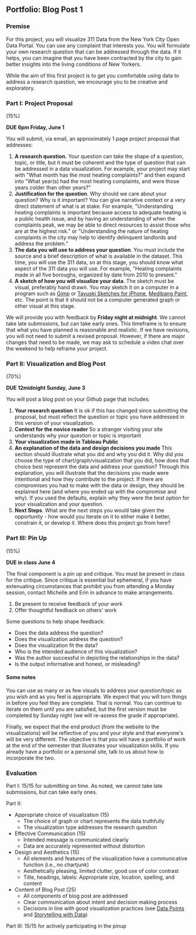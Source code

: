 ## Portfolio: Blog Post 1

### Premise

For this project, you will visualize 311 Data from the New York City Open Data Portal. You can use any complaint that interests you. You will formulate your own research question that can be addressed through the data. If it helps, you can imagine that you have been contracted by the city to gain better insights into the living conditions of New Yorkers. 

While the aim of this first project is to get you comfortable using data to address a research question, we encourage you to be creative and exploratory.  

### Part I: Project Proposal 
(15%)

**DUE 6pm Friday, June 1**

You will submit, via email, an approximately 1 page project proposal that addresses:
1. **A research question.** Your question can take the shape of a question, topic, or title, but it must be coherent and the type of question that can be addressed in a data visualization. For example, your project may start with "What month has the most heating complaints?" and then expand into "What year(s) had the most heating complaints, and were those years colder than other years?" 
2. **Justification for the question**. Why should we care about your question? Why is it important? You can give narrative context or a very direct statement of what is at stake. For example, "Understanding heating complaints is important because access to adequate heating is a public health issue, and by having an understanding of when the complaints peak, we may be able to direct resources to assist those who are at the highest risk." or "Understanding the nature of heating complaints in the city may help to identify delinquent landlords and address the problem."
3. **The data you will use to address your question**. You must include the source and a brief description of what is available in the dataset. This time, you will use the 311 data, so at this stage, you should know what aspect of the 311 data you will use. For example, "Heating complaints made in all five boroughs, organized by date from 2010 to present." 
4. **A sketch of how you will visualize your data**. The sketch must be visual, preferably hand drawn. You may sketch it on a computer in a program such as [Gimp](https://www.gimp.org/downloads/) or [Tayuski Sketches for iPhone](https://itunes.apple.com/us/app/tayasui-sketches/id641900855?mt=8), [Medibang Paint](https://downloads.tomsguide.com/MediBang-Paint,0301-70484.html), etc. The point is that it should not be a computer generated graph or other visual at this stage.

We will provide you with feedback by **Friday night at midnight**. We cannot take late submissions, but can take early ones. This timeframe is to ensure that what you have planned is reasonable and realistic. If we have revisions, you will not need to submit a revised proposal. However, if there are major changes that need to be made, we may ask to schedule a video chat over the weekend to help reframe your project. 

### Part II: Visualization and Blog Post 
(70%)

**DUE 12midnight Sunday, June 3**

You will post a blog post on your Github page that includes:
1. **Your research question** It is ok if this has changed since submitting the proposal, but must reflect the question or topic you have addressed in this version of your visualization.
2. **Context for the novice reader** So a stranger visiting your site understands why your question or topic is important
3. **Your visualization made in Tableau Public**
4. **An explanation of the data and design decisions you made** This section should illustrate what you did and why you did it. Why did you choose the type of chart/graph/visualization that you did, how does that choice best represent the data and address your question? Through this explanation, you will illustrate that the decisions you made were intentional and how they contribute to the project. If there are compromises you had to make with the data or design, they should be explained here (and where you ended up with the compromise and why). If you used the defaults, explain why they were the best option for your visualization and your question.
5. **Next Steps**. What are the next steps you would take given the opportunity - how would you iterate on it to either make it better, constrain it, or develop it. Where does this project go from here?


### Part III: Pin Up 
(15%)

**DUE in class June 4**

The final component is a pin up and critique. You must be present in class for the critique. Since critique is essential but ephemeral, if you have extenuating circumstances that prohibit you from attending a Monday session, contact Michelle and Erin in advance to make arrangements. 

1. Be present to receive feedback of your work
2. Offer thoughtful feedback on others' work

Some questions to help shape feedback:

* Does the data address the question?
* Does the visualization address the question?
* Does the visualization fit the data?
* Who is the intended audience of this visualization?
* Was the author successful in depicting the relationships in the data? 
* Is the output informative and honest, or misleading?

#### Some notes 

You can use as many or as few visuals to address your question/topic as you wish and as you feel is appropriate.  We expect that you will turn things in before you feel they are complete. That is normal. You can continue to iterate on them until you are satisfied, but the first version must be completed by Sunday night (we will re-assess the grade if appropriate). 

Finally, we expect that the end product (from the website to the visualizations) will be reflective of you and your style and that everyone's will be very different. The objective is that you will have a portfolio of work at the end of the semester that illustrates your visualization skills. If you already have a portfolio or a personal site, talk to us about how to incorporate the two.



### Evaluation

Part I: 15/15 for submitting on time. As noted, we cannot take late submissions, but can take early ones.

Part II: 

* Appropriate choice of visualization (15)
	* The choice of graph or chart represents the data truthfully
	* The visualization type addresses the research question
* Effective Communication (15)
	* Intended message is communicated clearly
	* Data are accurately represented without distortion
* Design and Aesthetics (15)
	* All elements and features of the visualization have a communicative function (i.e., no chartjunk)
	* Aesthetically pleasing, limited clutter, good use of color contrast
	* Title, headings, labels: Appropriate size, location, spelling, and content
* Content of Blog Post (25)
	* All components of blog post are addressed
	* Clear communication about intent and decision making process
	* Decisions in line with good visualization practices (see [Data Points](https://msucreativecomp.files.wordpress.com/2016/08/data_points.pdf) and [Storytelling with Data](http://sfx.cuny.edu:9003/sfx_local-GC?ctx_ver=Z39.88-2004&ctx_enc=info:ofi/enc:UTF-8&ctx_tim=2018-05-18T17%3A33%3A53IST&url_ver=Z39.88-2004&url_ctx_fmt=infofi/fmt:kev:mtx:ctx&rfr_id=info:sid/primo.exlibrisgroup.com:primo3-Article-ingram_myilibrary&rft_val_fmt=info:ofi/fmt:kev:mtx:book&rft.genre=book&rft.atitle=&rft.jtitle=&rft.btitle=Storytelling%20with%20Data&rft.aulast=&rft.auinit=&rft.auinit1=&rft.auinitm=&rft.ausuffix=&rft.au=Nussbaumer%20Knaflic,%20Cole&rft.aucorp=&rft.date=&rft.volume=&rft.issue=&rft.part=&rft.quarter=&rft.ssn=&rft.spage=&rft.epage=&rft.pages=&rft.artnum=&rft.issn=&rft.eissn=&rft.isbn=9781119002253&rft.sici=&rft.coden=&rft_id=info:doi/&rft.object_id=&rft_dat=%3Cingram_myilibrary%3E9781119002260%3C/ingram_myilibrary%3E%3Cgrp_id%3E6343764358741316298%3C/grp_id%3E%3Coa%3E%3C/oa%3E%3Curl%3E%3C/url%3E&rft.eisbn=9781119002260&rft_id=info:oai/&req.language=eng&disable_directlink=true&sfx.directlink=off&rft_pqid=))

Part III: 15/15 for actively participating in the pinup



